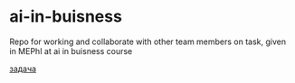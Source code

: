 # ai-in-buisness
Repo for working and collaborate with other team members on task, given in MEPhI at ai in buisness course

[задача](https://www.kaggle.com/competitions/open-problems-single-cell-perturbations)
